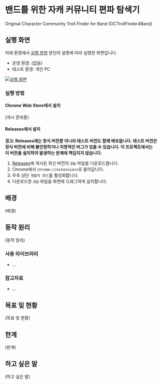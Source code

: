 # 밴드를 위한 자캐 커뮤니티 편파 탐색기

Original Character Community Troll Finder for Band (OCTrollFinder4Band)

## 실행 화면

아래 환경에서 [실행 방법](#실행-방법) 문단의 설명에 따라 실행한 화면입니다.

-   운영 환경: (없음)
-   테스트 환경: 개인 PC

[![실행 화면](http://img.youtube.com/vi/YI3J6hzET9w/0.jpg)](https://youtu.be/YI3J6hzET9w)

### 실행 방법

#### Chrome Web Store에서 설치

(게시 준비중)

<!-- [Chrome Web Store]()에 접속한 뒤, `Chrome에 추가` 버튼을 클릭하여 설치를 진행합니다. -->

#### Releases에서 설치

**경고: Releases에는 정식 버전뿐 아니라 테스트 버전도 함께 배포됩니다. 테스트 버전은 정식 버전에 비해 불안정하거나 치명적인 버그가 있을 수 있습니다. 이 프로젝트에서는 이 버전을 설치하여 발생하는 문제에 책임지지 않습니다.**

1. [Releases](https://github.com/Quirax/OCTrollFinder4Band/releases)에 게시된 최신 버전의 zip 파일을 다운로드합니다.
2. Chrome에서 `chrome://extensions`로 들어갑니다.
3. 우측 상단 `개발자 모드`를 활성화합니다.
4. 다운로드한 zip 파일을 화면에 드래그하여 설치합니다.

## 배경

(배경)

## 동작 원리

(동작 원리)

### 사용 라이브러리

-   ...

### 참고자료

-   ...

## 목표 및 현황

(목표 및 현황)

## 한계

(한계)

## 하고 싶은 말

(하고 싶은 말)
